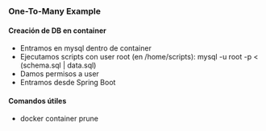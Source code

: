 
### One-To-Many Example



#### Creación de DB en container

+ Entramos en mysql dentro de container
+ Ejecutamos scripts con user root (en /home/scripts): mysql -u root -p < (schema.sql | data.sql)
+ Damos permisos a user
+ Entramos desde Spring Boot


#### Comandos útiles

+ docker container prune